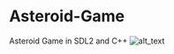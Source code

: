 # Asteroid-Game
Asteroid Game in SDL2 and C++
![alt_text](https://github.com/nevermoreflicka/Asteroid-Game/blob/master/Asteroids.jpg)
